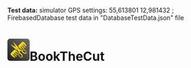 **Test data:** simulator GPS settings: 55,613801 12,981432 ;  FirebasedDatabase test data in "DatabaseTestData.json" file

<h1><img src="pics/BookTheCut_icon.png" alt="BookTheCut" width="50"/>BookTheCut</h1>
